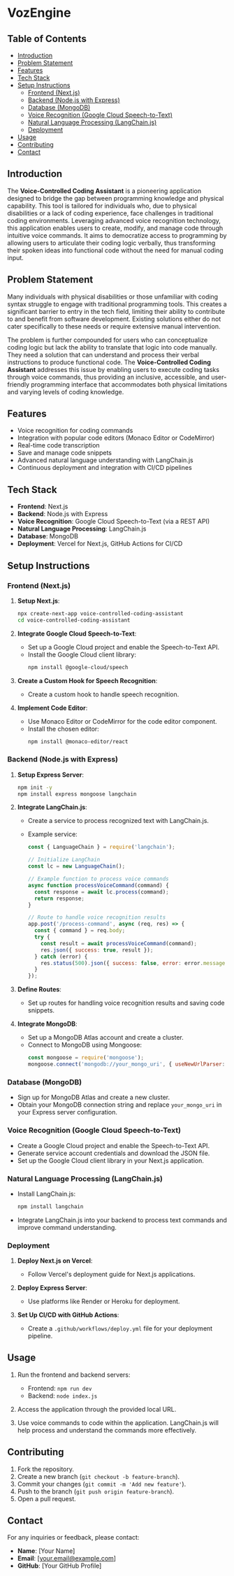 ﻿# VozEngine

## Table of Contents
  - [Introduction](#introduction)
  - [Problem Statement](#problem-statement)
  - [Features](#features)
  - [Tech Stack](#tech-stack)
  - [Setup Instructions](#setup-instructions)
    - [Frontend (Next.js)](#frontend-nextjs)
    - [Backend (Node.js with Express)](#backend-nodejs-with-express)
    - [Database (MongoDB)](#database-mongodb)
    - [Voice Recognition (Google Cloud Speech-to-Text)](#voice-recognition-google-cloud-speech-to-text)
    - [Natural Language Processing (LangChain.js)](#natural-language-processing-langchainjs)
    - [Deployment](#deployment)
  - [Usage](#usage)
  - [Contributing](#contributing)
  - [Contact](#contact)
## Introduction

The **Voice-Controlled Coding Assistant** is a pioneering application designed to bridge the gap between programming knowledge and physical capability. This tool is tailored for individuals who, due to physical disabilities or a lack of coding experience, face challenges in traditional coding environments. Leveraging advanced voice recognition technology, this application enables users to create, modify, and manage code through intuitive voice commands. It aims to democratize access to programming by allowing users to articulate their coding logic verbally, thus transforming their spoken ideas into functional code without the need for manual coding input.

## Problem Statement 

Many individuals with physical disabilities or those unfamiliar with coding syntax struggle to engage with traditional programming tools. This creates a significant barrier to entry in the tech field, limiting their ability to contribute to and benefit from software development. Existing solutions either do not cater specifically to these needs or require extensive manual intervention.

The problem is further compounded for users who can conceptualize coding logic but lack the ability to translate that logic into code manually. They need a solution that can understand and process their verbal instructions to produce functional code. The **Voice-Controlled Coding Assistant** addresses this issue by enabling users to execute coding tasks through voice commands, thus providing an inclusive, accessible, and user-friendly programming interface that accommodates both physical limitations and varying levels of coding knowledge.
## Features

- Voice recognition for coding commands
- Integration with popular code editors (Monaco Editor or CodeMirror)
- Real-time code transcription
- Save and manage code snippets
- Advanced natural language understanding with LangChain.js
- Continuous deployment and integration with CI/CD pipelines

## Tech Stack

- **Frontend**: Next.js
- **Backend**: Node.js with Express
- **Voice Recognition**: Google Cloud Speech-to-Text (via a REST API)
- **Natural Language Processing**: LangChain.js
- **Database**: MongoDB
- **Deployment**: Vercel for Next.js, GitHub Actions for CI/CD

## Setup Instructions

### Frontend (Next.js)

1. **Setup Next.js**:
   ```sh
   npx create-next-app voice-controlled-coding-assistant
   cd voice-controlled-coding-assistant
   ```

2. **Integrate Google Cloud Speech-to-Text**:
   - Set up a Google Cloud project and enable the Speech-to-Text API.
   - Install the Google Cloud client library:
     ```sh
     npm install @google-cloud/speech
     ```

3. **Create a Custom Hook for Speech Recognition**:
   - Create a custom hook to handle speech recognition.

4. **Implement Code Editor**:
   - Use Monaco Editor or CodeMirror for the code editor component.
   - Install the chosen editor:
     ```sh
     npm install @monaco-editor/react
     ```

### Backend (Node.js with Express)

1. **Setup Express Server**:
   ```sh
   npm init -y
   npm install express mongoose langchain
   ```

2. **Integrate LangChain.js**:
   - Create a service to process recognized text with LangChain.js.
   - Example service:

     ```javascript
     const { LanguageChain } = require('langchain');
     
     // Initialize LangChain
     const lc = new LanguageChain();
     
     // Example function to process voice commands
     async function processVoiceCommand(command) {
       const response = await lc.process(command);
       return response;
     }
     
     // Route to handle voice recognition results
     app.post('/process-command', async (req, res) => {
       const { command } = req.body;
       try {
         const result = await processVoiceCommand(command);
         res.json({ success: true, result });
       } catch (error) {
         res.status(500).json({ success: false, error: error.message });
       }
     });
     ```

3. **Define Routes**:
   - Set up routes for handling voice recognition results and saving code snippets.

4. **Integrate MongoDB**:
   - Set up a MongoDB Atlas account and create a cluster.
   - Connect to MongoDB using Mongoose:
     ```javascript
     const mongoose = require('mongoose');
     mongoose.connect('mongodb://your_mongo_uri', { useNewUrlParser: true, useUnifiedTopology: true });
     ```

### Database (MongoDB)

- Sign up for MongoDB Atlas and create a new cluster.
- Obtain your MongoDB connection string and replace `your_mongo_uri` in your Express server configuration.

### Voice Recognition (Google Cloud Speech-to-Text)

- Create a Google Cloud project and enable the Speech-to-Text API.
- Generate service account credentials and download the JSON file.
- Set up the Google Cloud client library in your Next.js application.

### Natural Language Processing (LangChain.js)

- Install LangChain.js:
  ```sh
  npm install langchain
  ```
- Integrate LangChain.js into your backend to process text commands and improve command understanding.

### Deployment

1. **Deploy Next.js on Vercel**:
   - Follow Vercel's deployment guide for Next.js applications.

2. **Deploy Express Server**:
   - Use platforms like Render or Heroku for deployment.

3. **Set Up CI/CD with GitHub Actions**:
   - Create a `.github/workflows/deploy.yml` file for your deployment pipeline.

## Usage

1. Run the frontend and backend servers:
   - Frontend: `npm run dev`
   - Backend: `node index.js`

2. Access the application through the provided local URL.

3. Use voice commands to code within the application. LangChain.js will help process and understand the commands more effectively.

## Contributing

1. Fork the repository.
2. Create a new branch (`git checkout -b feature-branch`).
3. Commit your changes (`git commit -m 'Add new feature'`).
4. Push to the branch (`git push origin feature-branch`).
5. Open a pull request.
## Contact

For any inquiries or feedback, please contact:

- **Name**: [Your Name]
- **Email**: [your.email@example.com]
- **GitHub**: [Your GitHub Profile]
